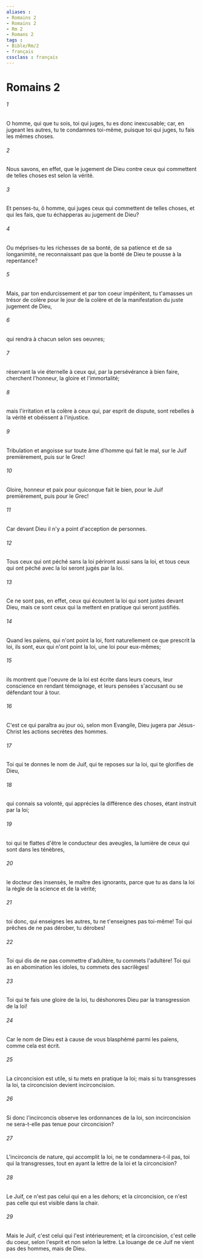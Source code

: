 ```yaml
---
aliases : 
- Romains 2
- Romains 2
- Rm 2
- Romans 2
tags : 
- Bible/Rm/2
- français
cssclass : français
---
```


# Romains 2

###### 1
O homme, qui que tu sois, toi qui juges, tu es donc inexcusable; car, en jugeant les autres, tu te condamnes toi-même, puisque toi qui juges, tu fais les mêmes choses.
###### 2
Nous savons, en effet, que le jugement de Dieu contre ceux qui commettent de telles choses est selon la vérité.
###### 3
Et penses-tu, ô homme, qui juges ceux qui commettent de telles choses, et qui les fais, que tu échapperas au jugement de Dieu?
###### 4
Ou méprises-tu les richesses de sa bonté, de sa patience et de sa longanimité, ne reconnaissant pas que la bonté de Dieu te pousse à la repentance?
###### 5
Mais, par ton endurcissement et par ton coeur impénitent, tu t'amasses un trésor de colère pour le jour de la colère et de la manifestation du juste jugement de Dieu,
###### 6
qui rendra à chacun selon ses oeuvres;
###### 7
réservant la vie éternelle à ceux qui, par la persévérance à bien faire, cherchent l'honneur, la gloire et l'immortalité;
###### 8
mais l'irritation et la colère à ceux qui, par esprit de dispute, sont rebelles à la vérité et obéissent à l'injustice.
###### 9
Tribulation et angoisse sur toute âme d'homme qui fait le mal, sur le Juif premièrement, puis sur le Grec!
###### 10
Gloire, honneur et paix pour quiconque fait le bien, pour le Juif premièrement, puis pour le Grec!
###### 11
Car devant Dieu il n'y a point d'acception de personnes.
###### 12
Tous ceux qui ont péché sans la loi périront aussi sans la loi, et tous ceux qui ont péché avec la loi seront jugés par la loi.
###### 13
Ce ne sont pas, en effet, ceux qui écoutent la loi qui sont justes devant Dieu, mais ce sont ceux qui la mettent en pratique qui seront justifiés.
###### 14
Quand les païens, qui n'ont point la loi, font naturellement ce que prescrit la loi, ils sont, eux qui n'ont point la loi, une loi pour eux-mêmes;
###### 15
ils montrent que l'oeuvre de la loi est écrite dans leurs coeurs, leur conscience en rendant témoignage, et leurs pensées s'accusant ou se défendant tour à tour.
###### 16
C'est ce qui paraîtra au jour où, selon mon Evangile, Dieu jugera par Jésus-Christ les actions secrètes des hommes.
###### 17
Toi qui te donnes le nom de Juif, qui te reposes sur la loi, qui te glorifies de Dieu,
###### 18
qui connais sa volonté, qui apprécies la différence des choses, étant instruit par la loi;
###### 19
toi qui te flattes d'être le conducteur des aveugles, la lumière de ceux qui sont dans les ténèbres,
###### 20
le docteur des insensés, le maître des ignorants, parce que tu as dans la loi la règle de la science et de la vérité;
###### 21
toi donc, qui enseignes les autres, tu ne t'enseignes pas toi-même! Toi qui prêches de ne pas dérober, tu dérobes!
###### 22
Toi qui dis de ne pas commettre d'adultère, tu commets l'adultère! Toi qui as en abomination les idoles, tu commets des sacrilèges!
###### 23
Toi qui te fais une gloire de la loi, tu déshonores Dieu par la transgression de la loi!
###### 24
Car le nom de Dieu est à cause de vous blasphémé parmi les païens, comme cela est écrit.
###### 25
La circoncision est utile, si tu mets en pratique la loi; mais si tu transgresses la loi, ta circoncision devient incirconcision.
###### 26
Si donc l'incirconcis observe les ordonnances de la loi, son incirconcision ne sera-t-elle pas tenue pour circoncision?
###### 27
L'incirconcis de nature, qui accomplit la loi, ne te condamnera-t-il pas, toi qui la transgresses, tout en ayant la lettre de la loi et la circoncision?
###### 28
Le Juif, ce n'est pas celui qui en a les dehors; et la circoncision, ce n'est pas celle qui est visible dans la chair.
###### 29
Mais le Juif, c'est celui qui l'est intérieurement; et la circoncision, c'est celle du coeur, selon l'esprit et non selon la lettre. La louange de ce Juif ne vient pas des hommes, mais de Dieu.
